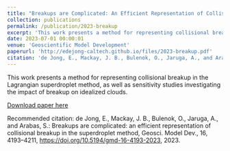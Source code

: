 ```yaml
---
title: "Breakups are Complicated: An Efficient Representation of Collisional Breakup in the Superdroplet Method"
collection: publications
permalink: /publication/2023-breakup
excerpt: 'This work presents a method for representing collisional breakup in the Lagrangian superdroplet method, as well as sensitivity studies investigating the impact of breakup on idealized clouds.'
date: 2023-07-01 00:00:01
venue: 'Geoscientific Model Development'
paperurl: 'http://edejong-caltech.github.io/files/2023-breakup.pdf'
citation: 'de Jong, E., Mackay, J. B., Bulenok, O., Jaruga, A., and Arabas, S.: Breakups are complicated: an efficient representation of collisional breakup in the superdroplet method, Geosci. Model Dev., 16, 4193–4211, https://doi.org/10.5194/gmd-16-4193-2023, 2023.'
---
```

This work presents a method for representing collisional breakup in the Lagrangian superdroplet method, as well as sensitivity studies investigating the impact of breakup on idealized clouds.

[Download paper here](http://edejong-caltech.github.io/files/2023-breakup.pdf)

Recommended citation: de Jong, E., Mackay, J. B., Bulenok, O., Jaruga, A., and Arabas, S.: Breakups are complicated: an efficient representation of collisional breakup in the superdroplet method, Geosci. Model Dev., 16, 4193–4211, https://doi.org/10.5194/gmd-16-4193-2023, 2023.